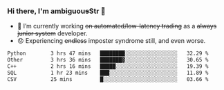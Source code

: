 ### Hi there, I'm ambiguou~~s~~Str 👋

<!--
**ambiguoustexture/ambiguoustexture** is a ✨ _special_ ✨ repository because its `README.md` (this file) appears on your GitHub profile.

Here are some ideas to get you started:
-->
- 🔭 I’m currently working ~~on automated/low-latency trading~~ as a ~~always junior system~~ developer.
- :worried: Experiencing ~~endless~~ imposter syndrome still, and even worse.

<!--START_SECTION:waka-->

```txt
Python        3 hrs 47 mins   ████████░░░░░░░░░░░░░░░░░   32.29 %
Other         3 hrs 36 mins   ███████▓░░░░░░░░░░░░░░░░░   30.65 %
C++           2 hrs 16 mins   █████░░░░░░░░░░░░░░░░░░░░   19.39 %
SQL           1 hr 23 mins    ███░░░░░░░░░░░░░░░░░░░░░░   11.89 %
CSV           25 mins         █░░░░░░░░░░░░░░░░░░░░░░░░   03.66 %
```

<!--END_SECTION:waka-->
